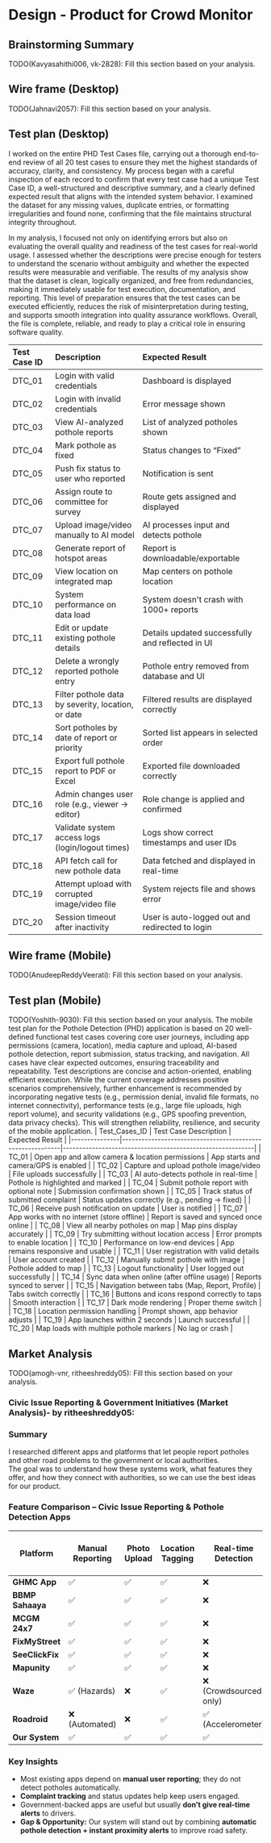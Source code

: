 # Design - Product for Crowd Monitor

## Brainstorming Summary

TODO(Kavyasahithi006, vk-2828): Fill this section based on your analysis.

## Wire frame (Desktop)

TODO(Jahnavi2057): Fill this section based on your analysis.

## Test plan (Desktop)
I worked on the entire PHD Test Cases file, carrying out a thorough end-to-end review of all 20 test cases to ensure they met the highest standards of accuracy, clarity, and consistency. My process began with a careful inspection of each record to confirm that every test case had a unique Test Case ID, a well-structured and descriptive summary, and a clearly defined expected result that aligns with the intended system behavior. I examined the dataset for any missing values, duplicate entries, or formatting irregularities and found none, confirming that the file maintains structural integrity throughout.

In my analysis, I focused not only on identifying errors but also on evaluating the overall quality and readiness of the test cases for real-world usage. I assessed whether the descriptions were precise enough for testers to understand the scenario without ambiguity and whether the expected results were measurable and verifiable. The results of my analysis show that the dataset is clean, logically organized, and free from redundancies, making it immediately usable for test execution, documentation, and reporting. This level of preparation ensures that the test cases can be executed efficiently, reduces the risk of misinterpretation during testing, and supports smooth integration into quality assurance workflows. Overall, the file is complete, reliable, and ready to play a critical role in ensuring software quality.

| Test Case ID   | Description                                        | Expected Result                                  |
|:---------------|:---------------------------------------------------|:-------------------------------------------------|
| DTC_01         | Login with valid credentials                       | Dashboard is displayed                           |
| DTC_02         | Login with invalid credentials                     | Error message shown                              |
| DTC_03         | View AI-analyzed pothole reports                   | List of analyzed potholes shown                  |
| DTC_04         | Mark pothole as fixed                              | Status changes to “Fixed”                        |
| DTC_05         | Push fix status to user who reported               | Notification is sent                             |
| DTC_06         | Assign route to committee for survey               | Route gets assigned and displayed                |
| DTC_07         | Upload image/video manually to AI model            | AI processes input and detects pothole           |
| DTC_08         | Generate report of hotspot areas                   | Report is downloadable/exportable                |
| DTC_09         | View location on integrated map                    | Map centers on pothole location                  |
| DTC_10         | System performance on data load                    | System doesn't crash with 1000+ reports          |
| DTC_11         | Edit or update existing pothole details            | Details updated successfully and reflected in UI |
| DTC_12         | Delete a wrongly reported pothole entry            | Pothole entry removed from database and UI       |
| DTC_13         | Filter pothole data by severity, location, or date | Filtered results are displayed correctly         |
| DTC_14         | Sort potholes by date of report or priority        | Sorted list appears in selected order            |
| DTC_15         | Export full pothole report to PDF or Excel         | Exported file downloaded correctly               |
| DTC_16         | Admin changes user role (e.g., viewer → editor)    | Role change is applied and confirmed             |
| DTC_17         | Validate system access logs (login/logout times)   | Logs show correct timestamps and user IDs        |
| DTC_18         | API fetch call for new pothole data                | Data fetched and displayed in real-time          |
| DTC_19         | Attempt upload with corrupted image/video file     | System rejects file and shows error              |
| DTC_20         | Session timeout after inactivity                   | User is auto-logged out and redirected to login  |

## Wire frame (Mobile)


TODO(AnudeepReddyVeerati): Fill this section based on your analysis.

## Test plan (Mobile)

TODO(Yoshith-9030): Fill this section based on your analysis.
The mobile test plan for the Pothole Detection (PHD) application is based on 20 well-defined functional test cases covering core user journeys, including app permissions (camera, location), media capture and upload, AI-based pothole detection, report submission, status tracking, and navigation. All cases have clear expected outcomes, ensuring traceability and repeatability. Test descriptions are concise and action-oriented, enabling efficient execution. While the current coverage addresses positive scenarios comprehensively, further enhancement is recommended by incorporating negative tests (e.g., permission denial, invalid file formats, no internet connectivity), performance tests (e.g., large file uploads, high report volume), and security validations (e.g., GPS spoofing prevention, data privacy checks). This will strengthen reliability, resilience, and security of the mobile application.
| Test_Cases_ID | Test Case Description                                     | Expected Result                                           |
|---------------|-----------------------------------------------------------|-----------------------------------------------------------|
| TC_01         | Open app and allow camera & location permissions          | App starts and camera/GPS is enabled                      |
| TC_02         | Capture and upload pothole image/video                     | File uploads successfully                                 |
| TC_03         | AI auto-detects pothole in real-time                        | Pothole is highlighted and marked                         |
| TC_04         | Submit pothole report with optional note                    | Submission confirmation shown                             |
| TC_05         | Track status of submitted complaint                        | Status updates correctly (e.g., pending → fixed)          |
| TC_06         | Receive push notification on update                        | User is notified                                          |
| TC_07         | App works with no internet (store offline)                  | Report is saved and synced once online                    |
| TC_08         | View all nearby potholes on map                             | Map pins display accurately                               |
| TC_09         | Try submitting without location access                      | Error prompts to enable location                          |
| TC_10         | Performance on low-end devices                              | App remains responsive and usable                         |
| TC_11         | User registration with valid details                        | User account created                                      |
| TC_12         | Manually submit pothole with image                          | Pothole added to map                                      |
| TC_13         | Logout functionality                                        | User logged out successfully                              |
| TC_14         | Sync data when online (after offline usage)                 | Reports synced to server                                  |
| TC_15         | Navigation between tabs (Map, Report, Profile)              | Tabs switch correctly                                     |
| TC_16         | Buttons and icons respond correctly to taps                 | Smooth interaction                                        |
| TC_17         | Dark mode rendering                                         | Proper theme switch                                       |
| TC_18         | Location permission handling                                | Prompt shown, app behavior adjusts                        |
| TC_19         | App launches within 2 seconds                               | Launch successful                                         |
| TC_20         | Map loads with multiple pothole markers                     | No lag or crash                                           |


## Market Analysis

TODO(amogh-vnr, ritheeshreddy05): Fill this section based on your analysis.

### Civic Issue Reporting & Government Initiatives (Market Analysis)- by ritheeshreddy05:
### Summary
I researched different apps and platforms that let people report potholes and other road problems to the government or local authorities.  
The goal was to understand how these systems work, what features they offer, and how they connect with authorities, so we can use the best ideas for our product.

### Feature Comparison – Civic Issue Reporting & Pothole Detection Apps

| Platform        | Manual Reporting | Photo Upload | Location Tagging | **Real-time Detection** | **Proximity Alerts** | Govt Integration | Complaint Tracking | Public View of Issues |
|-----------------|------------------|--------------|------------------|-------------------------|----------------------|------------------|--------------------|-----------------------|
| **GHMC App**    | ✅               | ✅           | ✅               | ❌                      | ❌                   | ✅               | ✅                 | ❌                    |
| **BBMP Sahaaya**| ✅               | ✅           | ✅               | ❌                      | ❌                   | ✅               | ✅                 | ❌                    |
| **MCGM 24x7**   | ✅               | ✅           | ✅               | ❌                      | ❌                   | ✅               | ✅                 | ❌                    |
| **FixMyStreet** | ✅               | ✅           | ✅               | ❌                      | ❌                   | ✅ (UK)          | ✅                 | ✅                    |
| **SeeClickFix** | ✅               | ✅           | ✅               | ❌                      | ❌                   | ✅ (US)          | ✅                 | ✅                    |
| **Mapunity**    | ✅               | ✅           | ✅               | ❌                      | ❌                   | ✅               | ❌                 | ❌                    |
| **Waze**        | ✅ (Hazards)     | ❌           | ✅               | ❌ (Crowdsourced only)  | ✅ (Voice & visual)   | ❌               | ❌                 | ❌                    |
| **Roadroid**    | ❌ (Automated)   | ❌           | ✅               | ✅ (Accelerometer)      | ❌                   | ❌               | ❌                 | ❌                    |
| **Our System**  | ✅               | ✅           | ✅               | ✅                      | ✅                   | ✅ (Future)      | ✅                 | ✅                    |

### Key Insights
- Most existing apps depend on **manual user reporting**; they do not detect potholes automatically.
- **Complaint tracking** and status updates help keep users engaged.
- Government-backed apps are useful but usually **don’t give real-time alerts** to drivers.
- **Gap & Opportunity:** Our system will stand out by combining **automatic pothole detection + instant proximity alerts** to improve road safety.

